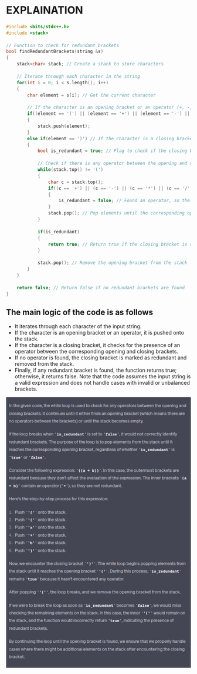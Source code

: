 # EXPLAINATION

```cpp
#include <bits/stdc++.h>
#include <stack>

// Function to check for redundant brackets
bool findRedundantBrackets(string &s)
{
    stack<char> stack; // Create a stack to store characters

    // Iterate through each character in the string
    for(int i = 0; i < s.length(); i++)
    {
        char element = s[i]; // Get the current character

        // If the character is an opening bracket or an operator (+, -, *, /), push it onto the stack
        if((element == '(') || (element == '+') || (element == '-') || (element == '*') || (element == '/'))
        {
            stack.push(element);
        }
        else if(element == ')') // If the character is a closing bracket
        {
            bool is_redundant = true; // Flag to check if the closing bracket is redundant

            // Check if there is any operator between the opening and closing brackets
            while(stack.top() != '(')
            {
                char c = stack.top();
                if((c == '+') || (c == '-') || (c == '*') || (c == '/'))
                {
                    is_redundant = false; // Found an operator, so the closing bracket is not redundant
                }
                stack.pop(); // Pop elements until the corresponding opening bracket is found
            }

            if(is_redundant)
            {
                return true; // Return true if the closing bracket is redundant
            }

            stack.pop(); // Remove the opening bracket from the stack
        }
    }

    return false; // Return false if no redundant brackets are found
}
```

## The main logic of the code is as follows

* It iterates through each character of the input string.
* If the character is an opening bracket or an operator, it is pushed onto the stack.
* If the character is a closing bracket, it checks for the presence of an operator between the corresponding opening and closing brackets.
* If no operator is found, the closing bracket is marked as redundant and removed from the stack.
* Finally, if any redundant bracket is found, the function returns true; otherwise, it returns false.
Note that the code assumes the input string is a valid expression and does not handle cases with invalid or unbalanced brackets.

![doubt](./Screenshot%20from%202023-05-10%2014-08-29.png)
